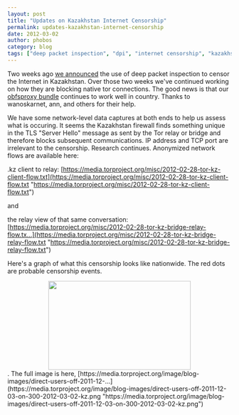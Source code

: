 ```yaml
---
layout: post
title: "Updates on Kazakhstan Internet Censorship"
permalink: updates-kazakhstan-internet-censorship
date: 2012-03-02
author: phobos
category: blog
tags: ["deep packet inspection", "dpi", "internet censorship", "kazakhstan", "network data"]
---
```


Two weeks ago [we announced](https://blog.torproject.org/blog/kazakhstan-upgrades-censorship-deep-packet-inspection) the use of deep packet inspection to censor the Internet in Kazakhstan. Over those two weeks we've continued working on how they are blocking native tor connections. The good news is that our [obfsproxy bundle](https://www.torproject.org/projects/obfsproxy.html.en) continues to work well in country. Thanks to wanoskarnet, ann, and others for their help.

We have some network-level data captures at both ends to help us assess what is occuring. It seems the Kazakhstan firewall finds something unique in the TLS "Server Hello" message as sent by the Tor relay or bridge and therefore blocks subsequent communications. IP address and TCP port are irrelevant to the censorship. Research continues. Anonymized network flows are available here:

.kz client to relay: [https://media.torproject.org/misc/2012-02-28-tor-kz-client-flow.txt](https://media.torproject.org/misc/2012-02-28-tor-kz-client-flow.txt "https://media.torproject.org/misc/2012-02-28-tor-kz-client-flow.txt")

and

the relay view of that same conversation: [https://media.torproject.org/misc/2012-02-28-tor-kz-bridge-relay-flow.tx...](https://media.torproject.org/misc/2012-02-28-tor-kz-bridge-relay-flow.txt "https://media.torproject.org/misc/2012-02-28-tor-kz-bridge-relay-flow.txt")

Here's a graph of what this censorship looks like nationwide. The red dots are probable censorship events.

<center><a href="https://media.torproject.org/image/blog-images/direct-users-off-2011-12-03-on-300-2012-03-02-kz.png"><img src="https://media.torproject.org/image/blog-images/direct-users-off-2011-12-03-on-300-2012-03-02-kz.png" height="200" width="320"></a></center>. The full image is here, [https://media.torproject.org/image/blog-images/direct-users-off-2011-12-...](https://media.torproject.org/image/blog-images/direct-users-off-2011-12-03-on-300-2012-03-02-kz.png "https://media.torproject.org/image/blog-images/direct-users-off-2011-12-03-on-300-2012-03-02-kz.png")
